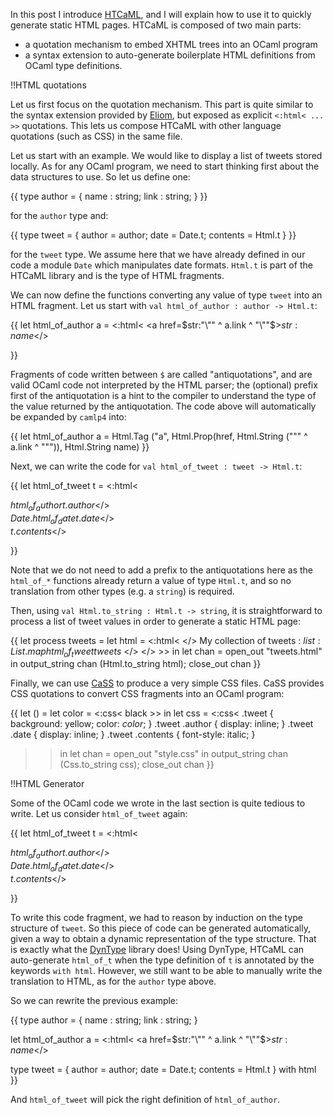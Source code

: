 In this post I introduce [HTCaML](http://www.github.com/samoht/htcaml),
and I will explain how to use it to quickly generate static HTML
pages. HTCaML is composed of two main parts:

* a quotation mechanism to embed XHTML trees into an OCaml program
* a syntax extension to auto-generate boilerplate HTML definitions from OCaml type definitions.

!!HTML quotations

Let us first focus on the quotation mechanism. This part is quite
similar to the syntax extension provided by
[Eliom](http://ocsigen.org/eliom/manual/1.3.0/), but exposed as
explicit `<:html< ... >>` quotations. This lets us compose HTCaML with
other language quotations (such as CSS) in the same file.

Let us start with an example. We would like to display a list of tweets
stored locally. As for any OCaml program, we need to start thinking first
about the data structures to use. So let us define one:

{{
type author = {
 name : string;
 link : string;
}
}}

for the `author` type and:

{{
type tweet = {
  author = author;
  date = Date.t;
  contents = Html.t
}
}}

for the `tweet` type. We assume here that we have already defined in our
code a module `Date` which manipulates date formats. `Html.t` is
part of the HTCaML library and is the type of HTML fragments.

We can now define the functions converting any value of type `tweet`
into an HTML fragment. Let us start with `val html_of_author : author -> Html.t`:

{{
let html_of_author a =
   <:html<
      <a href=$str:"\"" ^ a.link ^ "\""$>$str:name$</>
   >>
}}

Fragments of code written between `$` are called "antiquotations", and
are valid OCaml code not interpreted by the HTML parser; the
(optional) prefix first of the antiquotation is a hint to the compiler
to understand the type of the value returned by the antiquotation. The
code above will automatically be expanded by `camlp4` into:

{{
let html_of_author a =
   Html.Tag ("a",
     Html.Prop(href,
       Html.String ("\"" ^ a.link ^ "\"")),
     Html.String name)
}}

Next, we can write the code for `val html_of_tweet : tweet -> Html.t`:

{{
let html_of_tweet t =
   <:html<
      <div class="tweet">
      <div class="author">$html_of_author t.author$</>
      <div class="date">$Date.html_of_date t.date$</>
      <div class="contents">$t.contents$</>
   >>
}}

Note that we do not need to add a prefix to the antiquotations here as
the `html_of_*` functions already return a value of type `Html.t`, and so
no translation from other types (e.g. a `string`) is required.

Then, using `val Html.to_string : Html.t -> string`, it is
straightforward to process a list of tweet values in order to generate
a static HTML page:

{{
let process tweets =
    let html = <:html<
      <html>
        <head>
          <link rel="stylesheet" type="text/css" href="style.css"/>
        </>
        <body>
          My collection of tweets :
          $list:List.map html_of_tweet tweets$
        </>
      </>
    >> in
    let chan = open_out "tweets.html" in
    output_string chan (Html.to_string html);
    close_out chan
}}

Finally, we can use [CaSS](http://www.github.com/samoht/cass) to produce
a very simple CSS files. CaSS provides CSS quotations to convert CSS
fragments into an OCaml program:

{{
let () =
  let color = <:css< black >> in
  let css  = <:css<
    .tweet           { background: yellow; color: $color$; }
    .tweet .author   { display: inline; }
    .tweet .date     { display: inline; }
    .tweet .contents { font-style: italic; }
  >> in
  let chan = open_out "style.css" in
  output_string chan (Css.to_string css);
  close_out chan
}}

!!HTML Generator
 
Some of the OCaml code we wrote in the last section is quite tedious
to write. Let us consider `html_of_tweet` again:

{{
let html_of_tweet t =
   <:html<
      <div class="tweet">
      <div class="author">$html_of_author t.author$</>
      <div class="date">$Date.html_of_date t.date$</>
      <div class="contents">$t.contents$</>
   >>
}}

To write this code fragment, we had to reason by
induction on the type structure of `tweet`. So this piece of code can
be generated automatically, given a way to obtain a dynamic representation of the
type structure. That is exactly what the
[DynType](http://www.github.com/samoht/dyntype) library does!
Using DynType, HTCaML can auto-generate `html_of_t` when the type definition of
`t` is annotated by the keywords `with html`. However, we still want
to be able to manually write the translation to HTML, as for the
`author` type above.

So we can rewrite the previous example:

{{
type author = {
 name : string;
 link : string;
}

let html_of_author a =
   <:html<
      <a href=$str:"\"" ^ a.link ^ "\""$>$str:name$</>
   >>

type tweet = {
  author = author;
  date = Date.t;
  contents = Html.t
} with html
}}

And `html_of_tweet` will pick the right definition of `html_of_author`.
